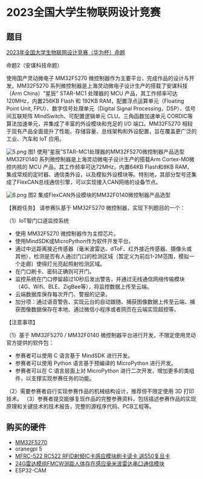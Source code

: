 # 2023全国大学生物联网设计竞赛

## 题目

[2023年全国大学生物联网设计竞赛（华为杯）命题](http://iot.sjtu.edu.cn/show.aspx?info_lb=36&info_id=3921&flag=2)

命题2（安谋科技命题）

使用国产灵动微电子 MM32F5270 微控制器作为主要平台，完成作品的设计与开发。MM32F5270 系列微控制器是上海灵动微电子设计生产的搭载了安谋科技（Arm China）“星辰” STAR-MC1 处理器的 MCU 产品，其工作频率可达 120MHz，内置256KB Flash 和 192KB RAM，配置浮点运算单元（Floating Point Unit, FPU）、数字信号处理单元（Digital Signal Processing，DSP）、信号间互联矩阵 MindSwitch、可配置逻辑单元 CLU、三角函数加速单元 CORDIC等算法加速单元，并集成了丰富的外设模块和充足的 I/O 端口。MM32F5270 相较于现有产品全面提升了性能、存储容量、总线架构和外设配置，旨在覆盖更广泛的工业、汽车和 IoT 应用。

![5.png](http://iot.sjtu.edu.cn/ueditor/net/upload/image/20230403/6381613174308900786147481.png)
图1 使用“星辰”STAR-MC1处理器的MM32F5270微控制器产品选型
MM32F0140 系列微控制器是上海灵动微电子设计生产的搭载Arm Cortex-M0微控内核的 MCU 产品，其工作频率可达72MHz，内置64KB Flash和8KB RAM，集成常规的定时器、通信类外设，以及模拟外设模块等。特别地，其部分型号还集成了FlexCAN总线通信引擎，可以实现接入CAN网络的设备节点。

![6.png](http://iot.sjtu.edu.cn/ueditor/net/upload/image/20230403/6381613175967683042576626.png)
图2 集成FlexCAN外设模块的MM32F0140微控制器产品选型

【赛题任务】
请参赛队基于 MM32F5270 微控制器，实现下列题目的一个：

（1）IoT智门口道监控系统

* 使用 MM32F5270 微控制器作为主控芯片。
* 使用MindSDK或MicroPython作为软件开发平台。
* 通过中远距离接近传感器（毫米波雷达、dToF、红外接近传感器、摄像头或其他），检测是否有人通过门口的检测区域（暂定义为前后1-2M范围，模拟一个走廊）使得灯光亮起照射检测区域。
* 在门口刷卡、密码正确则可开门。
* 监控系统在门口停留超过10秒后发出警告，并通过无线通信网络传输模块（4G、Wifi、BLE、ZigBee等），将监控数据上传至云端。
* 云端数据库保存每次开门、警报的记录。
* 加分项：通过语音警告、实现云台的自动跟随、捕获图像数据上传至云端、捕获图像数据保存在本地、通过微信小程序或者网页在云端实现超控等。

【注意事项】

（1）基于 MM32F5270 / MM32F0140 微控制器平台进行开发，不限定使用灵动官方提供的软件包：

* 参赛者可以使用 C 语言基于 MindSDK 进行开发。
* 参赛者可以使用 Python 语言基于预编译的 MicroPython 进行开发。
* 参赛者可以在 C 语言层面上对 MicroPython 进行二次开发，增加更多的类组件，以支撑实现参赛任务的功能。

（2）需要参赛者自行实现参赛作品的机械结构设计，推荐但不限定使用 3D 打印技术。
（3）参赛者提交能够复现作品的完整参赛资料，包括描述参赛作品的实现原理和关键技术的技术报告，完整的源程序代码、PCB工程等。

## 购买的硬件

* [MM32F5270](https://www.mindmotion.com.cn/products/mm32mcu/mm32f/mm32f_performance/mm32f5270/)
* oranegpi 5
* [MFRC-522 RC522 RFID射频IC卡感应模块刷卡读卡 送S50复旦卡](https://detail.tmall.com/item.htm?ali_refid=a3_430582_1006:1106005875:N:gqL%20DTLSaVcwiFxwIPt6QFttIGZ5/0H4:3c6e9e14af4ab415bebc02b419444745&ali_trackid=1_3c6e9e14af4ab415bebc02b419444745&id=19577018810)
* [24G雷达模组FMCW测距人体存在感应毫米波雷达串口通信模块](https://item.taobao.com/item.htm?spm=a230r.1.14.11.55c85195bGS8aF&id=713159647387&ns=1&abbucket=15#detail)
* ESP32-CAM
